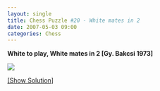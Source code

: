```yaml
---
layout: single
title: Chess Puzzle #20 - White mates in 2
date: 2007-05-03 09:00
categories: Chess
---
```

<strong>White to play, White mates in 2 [Gy. Bakcsi 1973]</strong>

<img src="http://www.abluestar.com/scripts/chess_image.php?ff=8/8/8/1NpkNQK1/8/8/8/8" />

<!--more-->
<a href="javascript:ReverseContentDisplay('chess_solution')">[Show Solution]</a>
<p id="chess_solution" style="clear: both; padding: 5px; display: none">1. Qd3 Kxd5 2. Qf5 mate.... or 1. Qd3 Ke6 2. Qd6</p>
